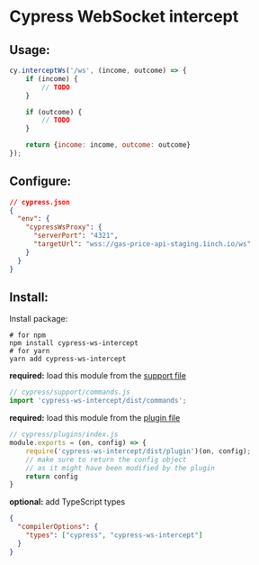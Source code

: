 # Cypress WebSocket intercept

## Usage:
```js
cy.interceptWs('/ws', (income, outcome) => {
    if (income) {
        // TODO
    }

    if (outcome) {
        // TODO
    }

    return {income: income, outcome: outcome}
});
```

## Configure:    
```json
// cypress.json
{
  "env": {
    "cypressWsProxy": {
      "serverPort": "4321",
      "targetUrl": "wss://gas-price-api-staging.1inch.io/ws"
    }
  }
}
```

## Install:    
Install package:    
```shell
# for npm
npm install cypress-ws-intercept
# for yarn
yarn add cypress-ws-intercept
```

**required:** load this module from
the [support file](https://docs.cypress.io/guides/core-concepts/writing-and-organizing-tests#Support-file)    
```js
// cypress/support/commands.js
import 'cypress-ws-intercept/dist/commands';
```

**required:** load this module from
the [plugin file](https://docs.cypress.io/guides/core-concepts/writing-and-organizing-tests#Plugins-file)    
```js
// cypress/plugins/index.js
module.exports = (on, config) => {
    require('cypress-ws-intercept/dist/plugin')(on, config);
    // make sure to return the config object
    // as it might have been modified by the plugin
    return config
}
```

**optional:** add TypeScript types    
```json
{
  "compilerOptions": {
    "types": ["cypress", "cypress-ws-intercept"]
  }
}
```
